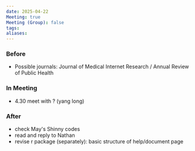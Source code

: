 ```yaml
---
date: 2025-04-22
Meeting: true
Meeting (Group): false
tags: 
aliases:
---
```


### Before
- Possible journals: Journal of Medical Internet Research / Annual Review of Public Health

### In Meeting
- 4.30 meet with ? (yang long)

### After
- check May's Shinny codes
- read and reply to Nathan
- revise r package (separately): basic structure of help/document page